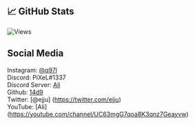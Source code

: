 ## &#x1f4c8; GitHub Stats

![Views](https://gpvc.arturio.dev/14d9) 

## Social Media

Instagram: [@q97l](https://instagram.com/q97l)
<br>
Discord: PiXeL#1337
<br>
Discord Server: [Ali](https://discord.gg/ali)
<br>
Github: [14d9](https://github.com/14d9)
<br>
Twitter: [@ejju] (https://twitter.com/ejju)
<br>
YouTube: [Ali] (https://youtube.com/channel/UC63mgG7qoa8K3qnz7Geayvw)
